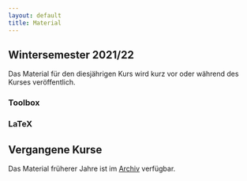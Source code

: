 ```yaml
---
layout: default
title: Material
---
```



## Wintersemester 2021/22

Das Material für den diesjährigen Kurs wird kurz vor oder während des
Kurses veröffentlich.

### Toolbox
<!--
- Tag 1
    - [Intro-Folien](files/archive/2020/intro.pdf) (Stand 27.09.2021)
    - [Python](files/archive/2020/python.html) (Stand 27.09.2021)
    - [Aufgaben](files/archive/2020/exercises-toolbox-1.zip) (Stand 11.10.2021)

- Tag 2
    - [Numeric Python](files/archive/2020/numeric-python.html) (Stand 13.10.2021)
    - [matplotlib](files/archive/2020/matplotlib.html) (Stand 13.10.2021)
    - [Aufgaben](files/archive/2020/exercises-toolbox-2.zip) (Stand 13.10.2021)

- Tag 3
    - [Scientific Python](files/archive/2020/scientific-python.html) (Stand 14.10.2021)
    - [uncertainties](files/archive/2020/uncertainties.html) (Stand 14.10.2021)
    - [Aufgaben](files/archive/2020/exercises-toolbox-3.zip) (Stand 14.10.2021)

- Tag 4
    - [Unix](files/archive/2020/unix.pdf) (Stand 15.10.2021)
    - [Make](files/archive/2020/make.pdf) (Stand 15.10.2021)
    - [Aufgaben](files/archive/2020/exercises-toolbox-4.zip) (Stand 15.10.2021)

- Tag 5
    - [git](files/archive/2020/git.pdf) (Stand 16.10.2021)
    - [Aufgaben](files/archive/2020/exercises-toolbox-5.zip) (Stand 16.10.2021)
-->
### LaTeX
<!--
- [Folien](files/archive/2020/latex.pdf) (Stand 23.10.2021)
- [Aufgaben Tag 1](files/archive/2020/exercises-latex-1.zip) (Stand 18.10.2021)
- [Aufgaben Tag 2](files/archive/2020/exercises-latex-2.zip) (Stand 20.10.2021)
- [Aufgaben Tag 3](files/archive/2020/exercises-latex-3.zip) (Stand 21.10.2021)
- [Aufgaben Tag 5](files/archive/2020/exercises-latex-5.zip) (Stand 23.10.2021)
- [LaTeX Vorlage für Protokolle](files/archive/2020/latex-template.zip) (Stand 23.10.2021)
-->

## Vergangene Kurse

Das Material früherer Jahre ist im [Archiv](archive.html) verfügbar.
